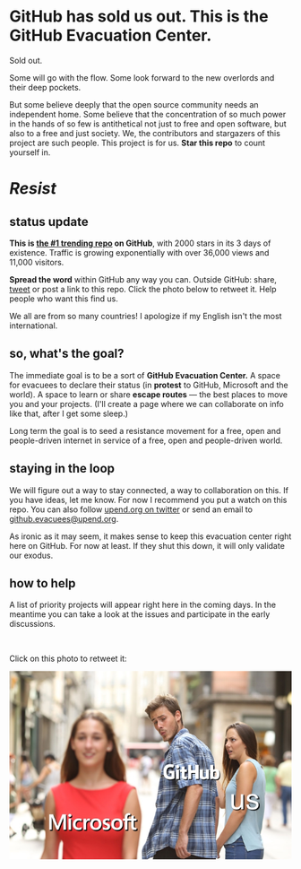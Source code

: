 # GitHub has sold us out. This is the GitHub Evacuation Center.

Sold out.

Some will go with the flow. Some look forward to the new overlords and their deep pockets.

But some believe deeply that the open source community needs an independent home. Some believe that the concentration of so much power in the hands of so few is antithetical not just to free and open software, but also to a free and just society. We, the contributors and stargazers of this project are such people. This project is for us. **Star this repo** to count yourself in.

 # *Resist*



## status update

**This is [the #1 trending repo](https://github.com/trending) on GitHub**, with 2000 stars in its 3 days of existence. Traffic is growing exponentially with over 36,000 views and 11,000 visitors.

**Spread the word** within GitHub any way you can. Outside GitHub: share, [tweet](https://twitter.com/intent/tweet?url=https%3A%2F%2Fgithub.com%2Fupend%2FIF_MS_BUYS_GITHUB_IMMA_OUT&text=Microsoft%20is%20trying%20to%20buy%20GitHub.%20Tell%20GitHub%20to%20%23resist.%20%23NeverMicrosoft.%20@upend%20the%20web%20oligarchy.) or post a link to this repo. Click the photo below to retweet it. Help people who want this find us.

We all are from so many countries! I apologize if my English isn't the most international.



## so, what's the goal?

The immediate goal is to be a sort of **GitHub Evacuation Center.** A space for evacuees to declare their status (in **protest** to GitHub, Microsoft and the world). A space to learn or share **escape routes** — the best places to move you and your projects. (I'll create a page where we can collaborate on info like that, after I get some sleep.)

Long term the goal is to seed a resistance movement for a free, open and people-driven internet in service of a free, open and people-driven world.



## staying in the loop

We will figure out a way to stay connected, a way to collaboration on this. If you have ideas, let me know. For now I recommend you put a watch on this repo. You can also follow [upend.org on twitter](https://twitter.com/UpEnd_org) or send an email to github.evacuees@upend.org.

As ironic as it may seem, it makes sense to keep this evacuation center right here on GitHub. For now at least. If they shut this down, it will only validate our exodus.



## how to help

A list of priority projects will appear right here in the coming days. In the meantime you can take a look at the issues and participate in the early discussions. 



</br>

Click on this photo to retweet it:


[![IF_MS_BUYS_GITHUB_IMMA_OUT](IF_MS_BUYS_GITHUB_IMMA_OUT.jpg)](https://t.co/bbx5W8jbKc)

